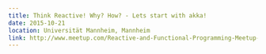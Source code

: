 ```yaml
---
title: Think Reactive! Why? How? - Lets start with akka!
date: 2015-10-21
location: Universität Mannheim, Mannheim
link: http://www.meetup.com/Reactive-and-Functional-Programming-Meetup-Pfalz/events/225442231/
---
```

